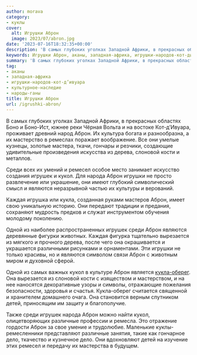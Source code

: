 ```yaml
---
author: morava
category:
- куклы
cover:
  alt: Игрушки Аброн
  image: 2023/07/abron.jpg
date: '2023-07-16T18:32:35+00:00'
description: 'В самых глубоких уголках Западной Африки, в прекрасных областях Боно и Боно-Ист, южнее реки Чёрная Вольта и на востоке Кот-д’Ивуара, проживает древний...'
keywords: Игрушки Аброн, аканы, западная-африка, игрушки-народов-кот-дивуара, культурное-наследие, народы-ганы, аброн, среди, игрушек, кукол, являются, кукла, самых, боно, дерева, слоновой, кости, ремесел, народа, игрушки, каждая
summary: 'В самых глубоких уголках Западной Африки, в прекрасных областях Боно и Боно-Ист, южнее реки Чёрная Вольта и на востоке Кот-д’Ивуара, проживает древний...'
tag:
- аканы
- западная-африка
- игрушки-народов-кот-д’ивуара
- культурное-наследие
- народы-ганы
title: Игрушки Аброн
url: /igrushki-abron/
---
```


В самых глубоких уголках Западной Африки, в прекрасных областях Боно и Боно-Ист, южнее реки Чёрная Вольта и на востоке Кот-д’Ивуара, проживает древний народ Аброн. Их культура богата и разнообразна, а их мастерство в ремеслах поражает воображение. Все они умелые кузнецы, золотые мастера, ткачи, гончары и резчики, создающие удивительные произведения искусства из дерева, слоновой кости и металлов.

Среди всех их умений и ремесел особое место занимает искусство создания игрушек и кукол. Для народа Аброн игрушки не просто развлечение или украшение, они имеют глубокий символический смысл и являются неразрывной частью их культуры и верований.

Каждая игрушка или кукла, созданная руками мастеров Аброн, имеет свою уникальную историю. Они передают традиции и предания, сохраняют мудрость предков и служат инструментом обучения молодому поколению.

Одной из наиболее распространенных игрушек среди Аброн являются деревянные фигурки животных. Каждая фигурка тщательно вырезается из мягкого и прочного дерева, после чего она окрашивается и украшается различными рисунками и орнаментами. Эти игрушки не только красивы, но и являются символом связи Аброн с животным миром и духовной сферой.

Одной из самых важных кукол в культуре Аброн является [кукла-оберег](https://www.adora.ru/igrushki-oberegi/181/). Она вырезается из слоновой кости с изяществом и мастерством, и на нее наносятся декоративные узоры и символы, отражающие пожелания безопасности, здоровья и счастья. Кукла-оберег считается священной и хранителем домашнего очага. Она становится верным спутником детей, приносящим им защиту и благополучие.

Также среди игрушек народа Аброн можно найти кукол, олицетворяющих различные профессии и ремесла. Это отражение гордости Аброн за свое умение и трудолюбие. Маленькие куклы-ремесленники представляют различные занятия, такие как гончарное дело, ткачество и кузнечное дело. Они вдохновляют детей на изучение этих ремесел и передачу их мастерства в будущем.